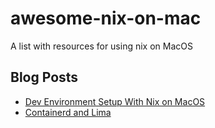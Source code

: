 # awesome-nix-on-mac
A list with resources for using nix on MacOS

## Blog Posts
- [Dev Environment Setup With Nix on MacOS](https://www.mathiaspolligkeit.com/dev/exploring-nix-on-macos/)
- [Containerd and Lima](https://medium.com/nttlabs/containerd-and-lima-39e0b64d2a59)
